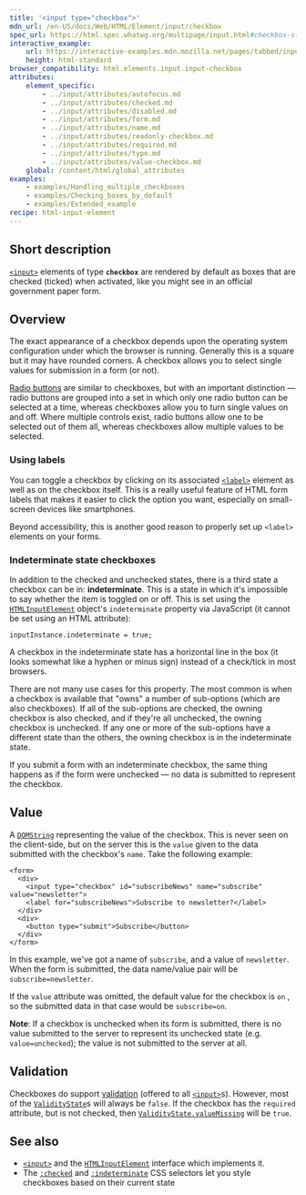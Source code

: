 ```yaml
---
title: '<input type="checkbox">'
mdn_url: /en-US/docs/Web/HTML/Element/input/checkbox
spec_url: https://html.spec.whatwg.org/multipage/input.html#checkbox-state-(type=checkbox)
interactive_example:
    url: https://interactive-examples.mdn.mozilla.net/pages/tabbed/input-checkbox.html
    height: html-standard
browser_compatibility: html.elements.input.input-checkbox
attributes:
    element_specific:
        - ../input/attributes/autofocus.md
        - ../input/attributes/checked.md
        - ../input/attributes/disabled.md
        - ../input/attributes/form.md
        - ../input/attributes/name.md
        - ../input/attributes/readonly-checkbox.md
        - ../input/attributes/required.md
        - ../input/attributes/type.md
        - ../input/attributes/value-checkbox.md
    global: /content/html/global_attributes
examples:
    - examples/Handling_multiple_checkboxes
    - examples/Checking_boxes_by_default
    - examples/Extended_example
recipe: html-input-element
---
```

## Short description

[`<input>`](/en-US/docs/Web/HTML/Element/input) elements of type **`checkbox`** are rendered by default as boxes that are checked (ticked) when activated, like you might see in an official government paper form.

## Overview

The exact appearance of a checkbox depends upon the operating system configuration under which the browser is running. Generally this is a square but it may have rounded corners. A checkbox allows you to select single values for submission in a form (or not).

[Radio buttons](/en-US/docs/Web/HTML/Element/input/radio) are similar to checkboxes, but with an important distinction — radio buttons are grouped into a set in which only one radio button can be selected at a time, whereas checkboxes allow you to turn single values on and off. Where multiple controls exist, radio buttons allow one to be selected out of them all, whereas checkboxes allow multiple values to be selected.

### Using labels

You can toggle a checkbox by clicking on its associated [`<label>`](/en-US/docs/Web/HTML/Element/label) element as well as on the checkbox itself. This is a really useful feature of HTML form labels that makes it easier to click the option you want, especially on small-screen devices like smartphones.

Beyond accessibility, this is another good reason to properly set up `<label>` elements on your forms.

### Indeterminate state checkboxes

In addition to the checked and unchecked states, there is a third state a checkbox can be in: **indeterminate**. This is a state in which it's impossible to say whether the item is toggled on or off. This is set using the [`HTMLInputElement`](/en-US/docs/Web/API/HTMLInputElement) object's `indeterminate` property via JavaScript (it cannot be set using an HTML attribute):

    inputInstance.indeterminate = true;

A checkbox in the indeterminate state has a horizontal line in the box (it looks somewhat like a hyphen or minus sign) instead of a check/tick in most browsers.

There are not many use cases for this property. The most common is when a checkbox is available that "owns" a number of sub-options (which are also checkboxes). If all of the sub-options are checked, the owning checkbox is also checked, and if they're all unchecked, the owning checkbox is unchecked. If any one or more of the sub-options have a different state than the others, the owning checkbox is in the indeterminate state.

If you submit a form with an indeterminate checkbox, the same thing happens as if the form were unchecked — no data is submitted to represent the checkbox.

## Value

A [`DOMString`](/en-US/docs/Web/API/DOMString) representing the value of the checkbox. This is never seen on the client-side, but on the server this is the `value` given to the data submitted with the checkbox's `name`. Take the following example:

    <form>
      <div>
        <input type="checkbox" id="subscribeNews" name="subscribe" value="newsletter">
        <label for="subscribeNews">Subscribe to newsletter?</label>
      </div>
      <div>
        <button type="submit">Subscribe</button>
      </div>
    </form>

In this example, we've got a name of `subscribe`, and a value of `newsletter`. When the form is submitted, the data name/value pair will be `subscribe=newsletter`.

If the `value` attribute was omitted, the default value for the checkbox is `on` , so the submitted data in that case would be `subscribe=on`.

**Note**: If a checkbox is unchecked when its form is submitted, there is no value submitted to the server to represent its unchecked state (e.g. `value=unchecked`); the value is not submitted to the server at all.

## Validation

Checkboxes do support [validation](/en-US/docs/Web/Guide/HTML/HTML5/Constraint_validation) (offered to all [`<input>`](/en-US/docs/Web/HTML/Element/input)s). However, most of the [`ValidityState`](/en-US/docs/Web/API/ValidityState)s will always be `false`. If the checkbox has the `required` attribute, but is not checked, then [`ValidityState.valueMissing`](/en-US/docs/Web/API/ValidityState/valueMissing) will be `true`.

## See also

- [`<input>`](/en-US/docs/Web/HTML/Element/input) and the [`HTMLInputElement`](/en-US/docs/Web/API/HTMLInputElement) interface which implements it.
- The [`:checked`](/en-US/docs/Web/CSS/:checked) and [`:indeterminate`](/en-US/docs/Web/CSS/:indeterminate) CSS selectors let you style checkboxes based on their current state
